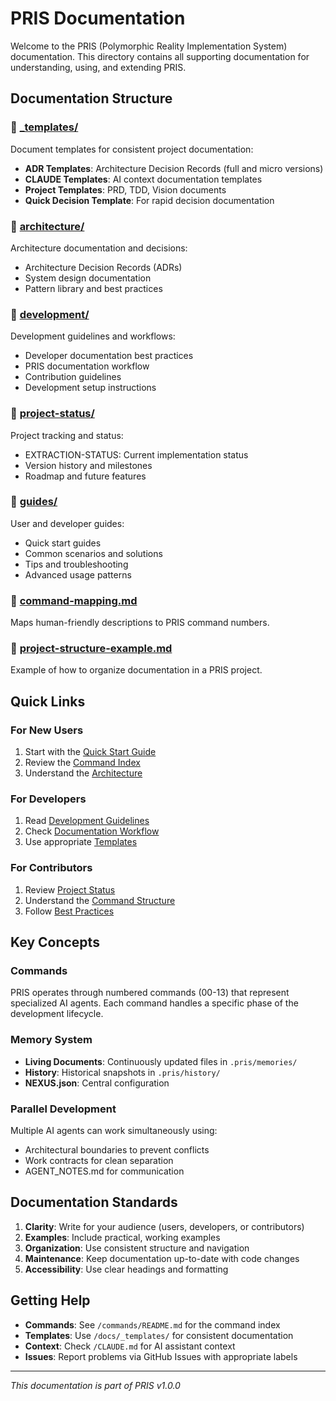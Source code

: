 # PRIS Documentation

Welcome to the PRIS (Polymorphic Reality Implementation System) documentation. This directory contains all supporting documentation for understanding, using, and extending PRIS.

## Documentation Structure

### 📁 [_templates/](/_templates/)
Document templates for consistent project documentation:
- **ADR Templates**: Architecture Decision Records (full and micro versions)
- **CLAUDE Templates**: AI context documentation templates
- **Project Templates**: PRD, TDD, Vision documents
- **Quick Decision Template**: For rapid decision documentation

### 📁 [architecture/](/architecture/)
Architecture documentation and decisions:
- Architecture Decision Records (ADRs)
- System design documentation
- Pattern library and best practices

### 📁 [development/](/development/)
Development guidelines and workflows:
- Developer documentation best practices
- PRIS documentation workflow
- Contribution guidelines
- Development setup instructions

### 📁 [project-status/](/project-status/)
Project tracking and status:
- EXTRACTION-STATUS: Current implementation status
- Version history and milestones
- Roadmap and future features

### 📁 [guides/](/guides/)
User and developer guides:
- Quick start guides
- Common scenarios and solutions
- Tips and troubleshooting
- Advanced usage patterns

### 📄 [command-mapping.md](/command-mapping.md)
Maps human-friendly descriptions to PRIS command numbers.

### 📄 [project-structure-example.md](/project-structure-example.md)
Example of how to organize documentation in a PRIS project.

## Quick Links

### For New Users
1. Start with the [Quick Start Guide](/guides/README.md)
2. Review the [Command Index](/commands/README.md)
3. Understand the [Architecture](/architecture/README.md)

### For Developers
1. Read [Development Guidelines](/development/developer-documentation-best-practices.md)
2. Check [Documentation Workflow](/development/PRIS-DOCUMENTATION-WORKFLOW.md)
3. Use appropriate [Templates](/_templates/README.md)

### For Contributors
1. Review [Project Status](/project-status/EXTRACTION-STATUS.md)
2. Understand the [Command Structure](/commands/ARCHITECTURE_VS_SETUP.md)
3. Follow [Best Practices](/development/README.md)

## Key Concepts

### Commands
PRIS operates through numbered commands (00-13) that represent specialized AI agents. Each command handles a specific phase of the development lifecycle.

### Memory System
- **Living Documents**: Continuously updated files in `.pris/memories/`
- **History**: Historical snapshots in `.pris/history/`
- **NEXUS.json**: Central configuration

### Parallel Development
Multiple AI agents can work simultaneously using:
- Architectural boundaries to prevent conflicts
- Work contracts for clean separation
- AGENT_NOTES.md for communication

## Documentation Standards

1. **Clarity**: Write for your audience (users, developers, or contributors)
2. **Examples**: Include practical, working examples
3. **Organization**: Use consistent structure and navigation
4. **Maintenance**: Keep documentation up-to-date with code changes
5. **Accessibility**: Use clear headings and formatting

## Getting Help

- **Commands**: See `/commands/README.md` for the command index
- **Templates**: Use `/docs/_templates/` for consistent documentation
- **Context**: Check `/CLAUDE.md` for AI assistant context
- **Issues**: Report problems via GitHub Issues with appropriate labels

---

*This documentation is part of PRIS v1.0.0*